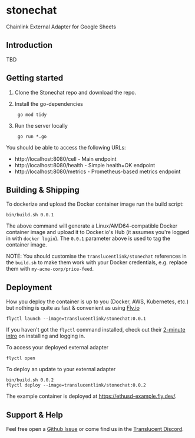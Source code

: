 # stonechat
Chainlink External Adapter for Google Sheets
## Introduction

TBD

## Getting started

1. Clone the Stonechat repo and download the repo.
2. Install the go-dependencies

        go mod tidy

3. Run the server locally

        go run *.go

You should be able to access the following URLs:
- http://localhost:8080/cell - Main endpoint
- http://localhost:8080/health - Simple health=OK endpoint
- http://localhost:8080/metrics - Prometheus-based metrics endpoint

## Building & Shipping

To dockerize and upload the Docker container image run the build script:

    bin/build.sh 0.0.1

The above command will generate a Linux/AMD64-compatible Docker container image and upload it to Docker.io's Hub (it assumes you're logged in with `docker login`). The `0.0.1` parameter above is used to tag the container image.

NOTE: You should customise the `translucentlink/stonechat` references in the `build.sh` to make them work with your Docker credentials, e.g. replace them with `my-acme-corp/price-feed`.

## Deployment

How you deploy the container is up to you (Docker, AWS, Kubernetes, etc.) but nothing is quite as fast & convenient as using [Fly.io](https://fly.io/)

    flyctl launch --image=translucentlink/stonechat:0.0.1

If you haven't got the `flyctl` command installed, check out their [2-minute intro](https://fly.io/docs/getting-started/installing-flyctl/) on installing and logging in.

To access your deployed external adapter

    flyctl open

To deploy an update to your external adapter

    bin/build.sh 0.0.2
    flyctl deploy --image=translucentlink/stonechat:0.0.2

The example container is deployed at https://ethusd-example.fly.dev/.

## Support & Help

Feel free open a [Github Issue](https://github.com/translucent-link/stonechat/issues) or come find us in the [Translucent Discord](https://discord.gg/RgxXeGuz).
